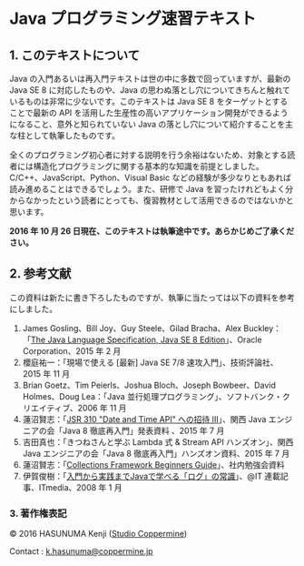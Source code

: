 # Java プログラミング速習テキスト

## 1. このテキストについて

Java の入門あるいは再入門テキストは世の中に多数で回っていますが、最新の Java SE 8 に対応したものや、Java の思わぬ落とし穴についてきちんと触れているものは非常に少ないです。このテキストは Java SE 8 をターゲットとすることで最新の API を活用した生産性の高いアプリケーション開発ができるようになること、意外と知られていない Java の落とし穴について紹介することを主な柱として執筆したものです。

全くのプログラミング初心者に対する説明を行う余裕はないため、対象とする読者には構造化プログラミングに関する基本的な知識を前提としました。C/C++、JavaScript、Python、Visual Basic などの経験が多少なりともあれば読み進めることはできるでしょう。また、研修で Java を習ったけれどもよく分からなかったという読者にとっても、復習教材として活用できるのではないかと思います。

**2016 年 10 月 26 日現在、このテキストは執筆途中です。あらかじめご了承ください。**

## 2. 参考文献

この資料は新たに書き下ろしたものですが、執筆に当たっては以下の資料を参考にしました。

1. James Gosling、Bill Joy、Guy Steele、Gilad Bracha、Alex Buckley：「[The Java Language Specification, Java SE 8 Edition](https://docs.oracle.com/javase/specs/jls/se8/html/index.html)」、Oracle Corporation、2015 年 2 月
2. 櫻庭祐一：「現場で使える [最新] Java SE 7/8 速攻入門」、技術評論社、2015 年 11 月
3. Brian Goetz、Tim Peierls、Joshua Bloch、Joseph Bowbeer、David Holmes、Doug Lea：「Java 並行処理プログラミング」、ソフトバンク・クリエイティブ、2006 年 11 月
4. 蓮沼賢志：「[JSR 310 "Date and Time API" への招待 III](http://www.slideshare.net/khasunuma/jsr310-3-61112729)」、関西 Java エンジニアの会「Java 8 徹底再入門」発表資料 、2015 年 7 月
5. 吉田真也：「きつねさんと学ぶ Lambda 式 & Stream API ハンズオン」、関西 Java エンジニアの会「Java 8 徹底再入門」ハンズオン資料、2015 年 7 月
6. 蓮沼賢志：「[Collections Framework Beginners Guide](http://www.slideshare.net/khasunuma/collections-framework-61112720)」、社内勉強会資料
7. 伊賀俊樹：「[入門から実践までJavaで学べる「ログ」の常識](http://www.atmarkit.co.jp/ait/articles/0801/08/news128.html)」、@IT 連載記事、ITmedia、2008 年 1 月

### 3. 著作権表記

&copy; 2016 HASUNUMA Kenji ([Studio Coppermine](http://www.coppermine.jp/))

Contact : k.hasunuma@coppermine.jp
